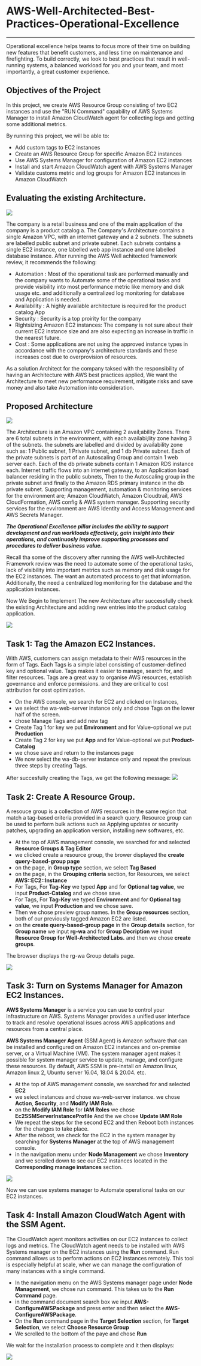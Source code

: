 # AWS-Well-Architected-Best-Practices-Operational-Excellence
---
Operational excellence helps teams to focus more of their time on building new features that benefit customers, and less time on maintenance and firefighting. To build correctly, we look to best practices that result in well-running systems, a balanced workload for you and your team, and most importantly, a great customer experience.

## Objectives of the Project
In this project, we create AWS Resource Group consisting of two EC2 instances and use the "RUN Command" capability of AWS Systems Manager to install Amazon CloudWatch agent for collecting logs and getting some additional metrics.

By running this project, we will be able to:

* Add custom tags to EC2 instances
* Create an AWS Resource Group for specific Amazon EC2 instances
* Use AWS Systems Manager for configuration of Amazon EC2 instances
* Install and start Amazon CloudWatch agent with AWS Systems Manager
* Validate customs metric and log groups for Amazon EC2 instances in Amazon CloudWatch

## Evaluating the existing Architecture.

![](https://github.com/Tolu4realluv/AWS-Well-Architected-Best-Practices-Operational-Excellence/blob/main/starting%20image.png)

The company is a retail business and one of the main application of the company is a product catalog a. The Company's  Architecture contains a single Amazon VPC, with an internet gateway and a 2 subnets. The subnets are labelled public subnet and private subnet. Each subnets contains a single EC2 instance, one labelled web app instance and one labelled database instance.
After running the AWS Well achitected framework review, it recommends the following:

* Automation : Most of the operational task are performed manually and the company wants to Automate some of the operational tasks and provide visibility into most performance metric like memory and disk usage etc. and additionally a centralized log monitoring for database  and Application is needed.
* Availability : A highly available architecture is required for the product catalog App
* Security : Security is a top proirity for the company
* Rightsizing Amazon EC2 instances: The company is not sure about their current EC2 instance size and are also expecting an increase in traffic in the nearest future.
* Cost : Some applications are not using the approved instance types in accordance with the company's architecture standards and these increases cost due to overprovision of resources.

As a solution Architect for the company taksed with the responsibility of having an Architecture with AWS best practices applied, We want the Architecture to meet new performance requirement, mitigate risks and save money and also take Automation into consideration.

## Proposed Architecture

![](https://github.com/Tolu4realluv/AWS-Well-Architected-Best-Practices-Operational-Excellence/blob/main/Proposed.png)

The Architecture is an Amazon VPC containing 2 avail;ability Zones. There are 6 total subnets in the environment, with each availabi;lity zone having 3 of the subnets. the subnets are labelled and divided by availability zone such as: 1 Public subnet, 1 Private subnet, and 1 db Private subnet. Each of the private subnets is part of an Autoscaling Group and contain 1 web server each. Each of the db private subnets contain 1 Amazon RDS instance each. Internet traffic flows into an internet gateway, to an Application load balancer residing in the public subnets, Then to the Autoscaling group in the private subnet and finally to the Amazon RDS primary instance in the db private subnet. Supporting management, automation & monitoring services for the environment are; Amazon CloudWatch, Amazon Cloudtrail, AWS CloudFormation,  AWS config & AWS system manager. Supporting security services for the evvironment are AWS Identity and Access Management and AWS Secrets Manager. 

___The Operational Excellence pillar includes the ability to support development and run workloads effectively, gain insight into their operations, and continuosly improve supporting processes and procedures to deliver business value.___ 

 Recall tha some of the discovery after running the AWS well-Architected Framework review was the need to automate some of the operational tasks, lack of visibility into important metrics such as memory and disk usage for the EC2 instances. The want an automated process to get that information. Additionally, the need a centralized log monitoring for the database and the application instances.

Now We Begin to Implement The new Architecture after successfully check the existing Architecture and adding new entries into the product catalog application.

![](https://github.com/Tolu4realluv/AWS-Well-Architected-Best-Practices-Operational-Excellence/blob/main/product.JPG)

## Task 1: Tag the Amazon EC2 Instances.

With AWS, customers can assign metadata to their AWS resources in the form of Tags. Each Tags is a simple label consisting of customer-defined key and optional value. Tags makes it easier to manage, search for, and filter resources. Tags are a great way to organise AWS resources, establish governance and enforce permissions. and they are critical to cost attribution for cost optimization. 

* On the AWS console, we search for EC2 and clicked on Instances,
* we select the wa-web-server instance only and chose Tags on the lower half of the screen.
* chose Manage Tags and add new tag
* Create Tag 1 for key we put __Environment__ and for Value-optional we put __Production__
* Create Tag 2 for key we put __App__ and for Value-optional we put __Product-Catalog__
* we chose save and return to the instances page
* We now select the wa-db-server instance only and repeat the previous three steps by creating Tags.
  
After succesfully creating the Tags, we get the following message:
![](https://github.com/Tolu4realluv/AWS-Well-Architected-Best-Practices-Operational-Excellence/blob/main/Tags.JPG)

## Task 2: Create A Resource Group.
A resouce group is a collection of AWS resources in the same region that match a tag-based criteria provided in a search query. Resource group can be used to perform bulk actions such as Applying updates or security patches, upgrading an application version, installing new softwares, etc.
* At the top of AWS management console, we searched for and selected __Resource Groups & Tag Editor__
* we clicked create a resource group, the brower displayed the __create query-based-group page__
* on the page, in __Group type__ section, we select __Tag Based__
* on the page, in the __Grouping criteria__ section, for Resources, we select __AWS::EC2::Instance__
* For Tags, For __Tag-Key__ we typed __App__ and for __Optional tag value__, we input __Product-Catalog__ and we chose save.
* For Tags, For __Tag-Key__ we typed __Environment__ and for __Optional tag value__, we input __Production__ and we chose save.
* Then we chose preview group names.
In the __Group resources__ section, both of our previously tagged Amazon EC2 are listed.
* on the __create query-based-group page__ in the __Group details__ section, for __Group name__ we input __rg-wa__ and for __Group Decription__ we input __Resource Group for Well-Architected Labs.__ and then we chose __create groups__.

The browser displays the rg-wa Group details page.

![](https://github.com/Tolu4realluv/AWS-Well-Architected-Best-Practices-Operational-Excellence/blob/main/Resource%20group.JPG)

## Task 3: Turn on Systems Manager for Amazon EC2 Instances.

__AWS Systems Manager__ is a service you can use to control your infrastructure on AWS. Systems Manager provides a unified user interface to track and resolve operational issues across AWS applications and resources from a central place.

__AWS Systems Manager Agent__ (SSM Agent) is Amazon software that can be installed and configured on Amazon EC2 instances and on-premise server, or a Virtual Machine (VM). The system manager agent makes it possible for system manager service to update, manage, and configure these resources.
By default, AWS SSM is pre-install on Amazon linux, Amazon linux 2, Ubuntu server 16.04, 18.04 & 20.04. etc.

* At the top of AWS management console, we searched for and selected __EC2__
* we select instances and chose wa-web-server instance. we chose __Action__, __Security__, and __Modify IAM Role__.
* on the __Modify IAM Role__ for __IAM Roles__ we chose __Ec2SSMServerInstanceProfile__ And the we chose __Update IAM Role__
* We repeat the steps for the second EC2 and then Reboot both instances for the changes to take place.
* After the reboot, we check for the EC2 in the system manager by searching for __Systems Manager__ at the top of AWS management console.
* in the navigation menu under __Node Management__ we chose __Inventory__ and we scrolled down to see our EC2 instances located in the __Corresponding manage instances__ section.  

![](https://github.com/Tolu4realluv/AWS-Well-Architected-Best-Practices-Operational-Excellence/blob/main/systems%20manager.JPG)

Now we can use systems manager to Automate operational tasks on our EC2 instances.

## Task 4: Install Amazon CloudWatch Agent with the SSM Agent.

The CloudWatch agent monitors activities on our EC2 instances to collect logs and metrics. The CloudWatch agent needs to be installed with AWS Systems manager on the EC2 instances using the __Run__ command. Run command allows us to perform actions on EC2 instances remotely. This tool is especially helpful at scale, wher we can manage the configuration of many instances with a single command.

* In the navigation menu on the AWS Systems manager page under __Node Management__, we chose run command. This takes us to the __Run Command__ page.
* in the command document search box we input __AWS-ConfigureAWSPackage__ and press enter and then select the __AWS-ConfigureAWSPackage__.
* On the __Run__ command page in the __Target Selection__ section, for __Target Selection__, we select __Choose Resource Group__
* We scrolled to the bottom of the paye and chose __Run__

We wait for the installation process to complete and it then displays:

![](https://github.com/Tolu4realluv/AWS-Well-Architected-Best-Practices-Operational-Excellence/blob/main/systems%20manager.JPG)
